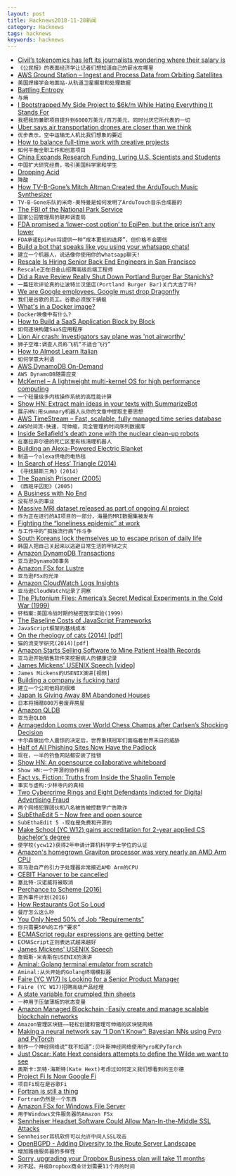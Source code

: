 ```yaml
---
layout: post
title: Hacknews2018-11-28新闻
category: Hacknews
tags: hacknews
keywords: hacknews
---
```




- [Civil’s tokenomics has left its journalists wondering where their salary is](http://www.niemanlab.org/2018/11/i-had-to-borrow-money-to-pay-my-rent-civils-tokenomics-has-left-some-of-its-journalists-wondering-where-their-salary-is/)
- `《公民报》的表面经济学让记者们想知道自己的薪水在哪里`
- [AWS Ground Station – Ingest and Process Data from Orbiting Satellites](https://aws.amazon.com/blogs/aws/aws-ground-station-ingest-and-process-data-from-orbiting-satellites/)
- `美国焊接学会地面站-从轨道卫星摄取和处理数据`
- [Battling Entropy](https://fs.blog/2018/11/entropy/)
- `与熵`
- [I Bootstrapped My Side Project to $6k/m While Hating Everything It Stands For](https://blog.usejournal.com/how-i-bootstrapped-a-side-project-to-6k-month-while-secretly-hating-everything-it-stands-for-f7405823de4)
- `我把我的兼职项目提升到6000万美元/百万美元，同时讨厌它所代表的一切`
- [Uber says air transportation drones are closer than we think](https://dronelife.com/2018/11/27/uber-elevate-its-closer-than-you-think/)
- `优步表示，空中运输无人机比我们想象的要近`
- [How to balance full-time work with creative projects](https://thecreativeindependent.com/guides/how-to-balance-full-time-work-with-creative-projects/)
- `如何平衡全职工作和创意项目`
- [China Expands Research Funding, Luring U.S. Scientists and Students](https://www.npr.org/sections/health-shots/2018/11/27/669645323/china-expands-research-funding-luring-u-s-scientists-and-students)
- `中国扩大研究经费，吸引美国科学家和学生`
- [Dropping Acid](https://logicmag.io/06-dropping-acid/)
- `降酸`
- [How TV-B-Gone’s Mitch Altman Created the ArduTouch Music Synthesizer](https://spectrum.ieee.org/geek-life/hands-on/how-tvbgones-mitch-altman-created-the-ardutouch-music-synthesizer)
- `TV-B-Gone乐队的米奇·奥特曼是如何发明了ArduTouch音乐合成器的`
- [The FBI of the National Park Service](https://www.outsideonline.com/2353856/national-park-service-investigative-services-branch?src=longreads)
- `国家公园管理局的联邦调查局`
- [FDA promised a ‘lower-cost option’ to EpiPen, but the price isn’t any lower](https://www.statnews.com/pharmalot/2018/11/27/epipen-teva-pricing-fda/)
- `FDA承诺EpiPen将提供一种“成本更低的选择”，但价格不会更低`
- [Build a bot that speaks like you using your whatsapp chats!](https://github.com/Spandan-Madan/Me_Bot)
- `建立一个机器人，说话像你使用你的whatsapp聊天!`
- [Rescale Is Hiring Senior Back End Engineers in San Francisco](https://jobs.lever.co/rescale/ba8800d3-b0bd-40b0-8a72-887e27904553?lever-origin=applied&amp;lever-source%5B%5D=Hacker%20News)
- `Rescale正在旧金山招聘高级后端工程师`
- [Did a Rave Review Really Shut Down Portland Burger Bar Stanich’s?](https://www.wweek.com/news/2018/11/28/did-a-rave-review-really-shut-down-portland-burger-bar-stanichs-maybe-it-was-the-owners-legal-troubles/)
- `一篇狂欢评论真的让波特兰汉堡店(Portland Burger Bar)关门大吉了吗?`
- [We are Google employees. Google must drop Dragonfly](https://medium.com/@googlersagainstdragonfly/we-are-google-employees-google-must-drop-dragonfly-4c8a30c5e5eb)
- `我们是谷歌的员工。谷歌必须放下蜻蜓`
- [What&#39;s in a Docker image?](https://cameronlonsdale.com/2018/11/26/whats-in-a-docker-image/)
- `Docker映像中有什么?`
- [How to Build a SaaS Application Block by Block](https://blog.sentry.io/2018/11/14/how-to-build-saas-application)
- `如何逐块构建SaaS应用程序`
- [Lion Air crash: Investigators say plane was &#39;not airworthy&#39;](https://www.bbc.com/news/world-asia-46121127)
- `狮子空难:调查人员称飞机“不适合飞行”`
- [How to Almost Learn Italian](https://www.theatlantic.com/magazine/archive/2018/12/language-apps-duolingo/573919/)
- `如何学意大利语`
- [AWS DynamoDB On-Demand](https://aws.amazon.com/blogs/aws/amazon-dynamodb-on-demand-no-capacity-planning-and-pay-per-request-pricing/)
- `AWS DynamoDB随需应变`
- [McKernel – A lightweight multi-kernel OS for high performance computing](https://www-sys-aics.riken.jp/ResearchTopics/os/mckernel/)
- `一个轻量级多内核操作系统的高性能计算`
- [Show HN: Extract main ideas in your texts with SummarizeBot](https://www.summarizebot.com/)
- `展示HN:用summary机器人从你的文章中提取主要思想`
- [AWS TimeStream – Fast, scalable, fully managed time series database](https://aws.amazon.com/timestream/)
- `AWS时间流-快速，可伸缩，完全管理的时间序列数据库`
- [Inside Sellafield&#39;s death zone with the nuclear clean-up robots](https://www.bbc.co.uk/news/business-46301596)
- `在塞拉菲尔德的死亡区里有核清理机器人`
- [Building an Alexa-Powered Electric Blanket](https://shkspr.mobi/blog/2018/11/building-an-alexa-powered-electric-blanket/)
- `制造一个alexa供电的电热毯`
- [In Search of Hess’ Triangle (2014)](https://chriswhong.com/open-data/in-search-of-hess-triangle-part-1/)
- `《寻找赫斯三角》(2014)`
- [The Spanish Prisoner (2005)](https://www.newyorker.com/magazine/2005/10/31/the-spanish-prisoner)
- `《西班牙囚犯》(2005)`
- [A Business with No End](https://www.nytimes.com/interactive/2018/11/27/style/what-is-inside-this-internet-rabbit-hole.html)
- `没有尽头的事业`
- [Massive MRI dataset released as part of ongoing AI project](https://www.radiologybusiness.com/topics/artificial-intelligence/nyu-facebook-release-knee-mri-dataset-ai)
- `作为正在进行的AI项目的一部分，海量的MRI数据集被发布`
- [Fighting the “loneliness epidemic” at work](https://blog.rescuetime.com/dan-schawbel-workplace-loneliness/)
- `与工作中的“孤独流行病”作斗争`
- [South Koreans lock themselves up to escape prison of daily life](https://www.reuters.com/article/us-southkorea-prisonstay-idUSKCN1NS0JB)
- `韩国人把自己关起来以逃避日常生活的牢狱之灾`
- [Amazon DynamoDB Transactions](https://aws.amazon.com/blogs/aws/new-amazon-dynamodb-transactions/)
- `亚马逊DynamoDB事务`
- [Amazon FSx for Lustre](https://aws.amazon.com/blogs/aws/new-amazon-fsx-for-lustre/)
- `亚马逊FSx的光泽`
- [Amazon CloudWatch Logs Insights](https://aws.amazon.com/blogs/aws/new-amazon-cloudwatch-logs-insights-fast-interactive-log-analytics/)
- `亚马逊CloudWatch记录了洞察`
- [The Plutonium Files: America’s Secret Medical Experiments in the Cold War (1999)](https://archive.nytimes.com/www.nytimes.com/books/first/w/welsome-plutonium.html)
- `钚档案:美国冷战时期的秘密医学实验(1999)`
- [The Baseline Costs of JavaScript Frameworks](https://blog.uncommon.is/the-baseline-costs-of-javascript-frameworks-f768e2865d4a)
- `JavaScript框架的基线成本`
- [On the rheology of cats (2014) [pdf]](https://www.drgoulu.com/wp-content/uploads/2017/09/Rheology-of-cats.pdf)
- `猫的流变学研究(2014)[pdf]`
- [Amazon Starts Selling Software to Mine Patient Health Records](https://www.wsj.com/articles/amazon-starts-selling-software-to-mine-patient-health-records-1543352136)
- `亚马逊开始销售软件来挖掘病人的健康记录`
- [James Mickens&#39; USENIX Speech [video]](https://www.youtube.com/watch?v=ajGX7odA87k)
- `James Mickens的USENIX演讲[视频]`
- [Building a company is fucking hard](https://nvdk.co/2018/11/28/entrepreneurship/building-a-company-is-fucking-hard/)
- `建立一个公司他妈的很难`
- [Japan Is Giving Away 8M Abandoned Houses](https://www.travelandleisure.com/travel-news/japan-free-abandoned-house)
- `日本将捐赠800万套废弃房屋`
- [Amazon QLDB](https://aws.amazon.com/qldb/)
- `亚马逊QLDB`
- [Armageddon Looms over World Chess Champs after Carlsen’s Shocking Decision](https://deadspin.com/armageddon-looms-over-the-world-chess-championship-afte-1830671246)
- `卡尔森做出令人震惊的决定后，世界象棋冠军们面临着世界末日的威胁`
- [Half of All Phishing Sites Now Have the Padlock](https://krebsonsecurity.com/2018/11/half-of-all-phishing-sites-now-have-the-padlock/)
- `现在，一半的钓鱼网站都安装了挂锁`
- [Show HN: An opensource collaborative whiteboard](https://wbo.openode.io)
- `Show HN:一个开源的协作白板`
- [Fact vs. Fiction: Truths from Inside the Shaolin Temple](https://radiichina.com/fact-vs-fiction-truths-from-inside-the-shaolin-temple/)
- `事实与虚构:少林寺内的真相`
- [Two Cybercrime Rings and Eight Defendants Indicted for Digital Advertising Fraud](https://www.justice.gov/usao-edny/pr/two-international-cybercriminal-rings-dismantled-and-eight-defendants-indicted-causing)
- `两个网络犯罪团伙和八名被告被控数字广告欺诈`
- [SubEthaEdit 5 – Now free and open source](https://rant.monkeydom.de/posts/2018/11/28/see-is-back)
- `SubEthaEdit 5 -现在是免费和开源的`
- [Make School (YC W12) gains accreditation for 2-year applied CS bachelor’s degree](https://techcrunch.com/2018/11/27/make-school-accreditation/)
- `使学校(ycw12)获得2年申请计算机科学学士学位的认证`
- [Amazon&#39;s homegrown Graviton processor was very nearly an AMD Arm CPU](https://www.theregister.co.uk/2018/11/27/amazon_aws_graviton_specs/)
- `亚马逊自产的引力子处理器非常接近AMD Arm的CPU`
- [CEBIT Hanover to be cancelled](https://www.cebit.de/en/press/press-releases/deutsche-messe-restructures-event-portfo)
- `塞比特·汉诺威将被取消`
- [Perchance to Scheme (2016)](https://hardmath123.github.io/perchance-to-scheme.html)
- `意外事件计划(2016)`
- [How Restaurants Got So Loud](https://www.theatlantic.com/amp/article/576715/)
- `餐厅怎么这么吵`
- [You Only Need 50% of Job “Requirements”](https://talent.works/blog/2018/11/27/the-science-of-the-job-search-part-vii-you-only-need-50-of-job-requirements/)
- `你只需要50%的工作“要求”`
- [ECMAScript regular expressions are getting better](https://mathiasbynens.be/notes/es-regexp-proposals)
- `ECMAScript正则表达式越来越好`
- [James Mickens&#39; USENIX Speech](http://www.zachpfeffer.com/single-post/2018/11/27/Transcript-of-James-Mickens-USENIX-Speech)
- `詹姆斯·米肯斯在USENIX的演讲`
- [Aminal: Golang terminal emulator from scratch](https://github.com/liamg/aminal)
- `Aminal:从头开始的Golang终端模拟器`
- [Faire (YC W17) Is Looking for a Senior Product Manager](https://boards.greenhouse.io/indigofair/jobs/4075006002?gh_jid=4075006002)
- `Faire (YC W17)招聘高级产品经理`
- [A state variable for crumpled thin sheets](https://www.nature.com/articles/s42005-018-0072-x)
- `一种用于压皱薄板的状态变量`
- [Amazon Managed Blockchain -Easily create and manage scalable blockchain networks](https://aws.amazon.com/managed-blockchain/)
- `Amazon管理区块链——轻松创建和管理可伸缩的区块链网络`
- [Making a neural network say “I Don’t Know”: Bayesian NNs using Pyro and PyTorch](https://towardsdatascience.com/making-your-neural-network-say-i-dont-know-bayesian-nns-using-pyro-and-pytorch-b1c24e6ab8cd)
- `制作一个神经网络说“我不知道”:贝叶斯神经网络使用Pyro和PyTorch`
- [Just Oscar: Kate Hext considers attempts to define the Wilde we want to see](https://www.the-tls.co.uk/articles/public/just-oscar-wilde/)
- `奥斯卡:凯特·海斯特(Kate Hext)考虑过如何定义我们想看到的王尔德`
- [Project Fi Is Now Google Fi](https://fi.google.com/about/)
- `项目Fi现在是谷歌Fi`
- [Fortran is still a thing](https://wordsandbuttons.online/fortran_is_still_a_thing.html)
- `Fortran仍然是一个东西`
- [Amazon FSx for Windows File Server](https://aws.amazon.com/blogs/aws/new-amazon-fsx-for-windows-file-server-fast-fully-managed-and-secure/)
- `用于Windows文件服务器的Amazon FSx`
- [Sennheiser Headset Software Could Allow Man-In-the-Middle SSL Attacks](https://www.bleepingcomputer.com/news/security/sennheiser-headset-software-could-allow-man-in-the-middle-ssl-attacks/)
- `Sennheiser耳机软件可以允许中间人SSL攻击`
- [OpenBGPD - Adding Diversity to the Route Server Landscape](https://labs.ripe.net/Members/claudio_jeker/openbgpd-adding-diversity-to-route-server-landscape)
- `增加路由服务器的多样性`
- [Sorry, upgrading your Dropbox Business plan will take 11 months](https://mobile.twitter.com/pendersj/status/1067822027350786048)
- `对不起，升级Dropbox商业计划需要11个月的时间`

